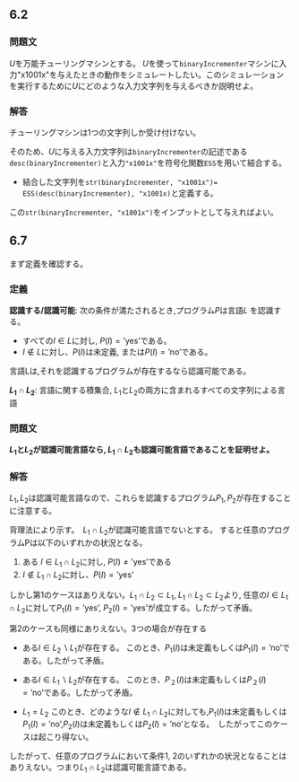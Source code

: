 ## 6.2

### 問題文

$U$を万能チューリングマシンとする。
$U$を使って`binaryIncrementer`マシンに入力"x1001x"を与えたときの動作をシミュレートしたい。このシミュレーションを実行するために$U$にどのような入力文字列を与えるべきか説明せよ。

### 解答

チューリングマシンは1つの文字列しか受け付けない。

そのため、$U$に与える入力文字列は`binaryIncrementer`の記述である`desc(binaryIncrementer)`と入力`"x1001x"`を符号化関数`ESS`を用いて結合する。
- 結合した文字列を`str(binaryIncrementer, "x1001x")= ESS(desc(binaryIncrementer), "x1001x)`と定義する。

この`str(binaryIncrementer, "x1001x")`をインプットとして与えればよい。

## 6.7

まず定義を確認する。

### 定義

**認識する/認識可能**: 次の条件が満たされるとき,プログラム$P$は言語$L$
を認識する。

- すべての$I \in L$に対し, $P(I) = \text{'yes'}$である。
- $I \not\in L$に対し、$P(I)$は未定義, または$P(I) = \text{'no'}$である。

言語Lは,それを認識するプログラムが存在するなら認識可能である。

**$L_1 \cap L_2$**: 言語に関する積集合, $L_1$と$L_2$の両方に含まれるすべての文字列による言語

### 問題文

**$L_1$と$L_2$が認識可能言語なら, $L_1 \cap L_2$も認識可能言語であることを証明せよ。**

### 解答

$L_1, L_2$は認識可能言語なので、これらを認識するプログラム$P_1,P_2$が存在することに注意する。

背理法により示す。　$L_1 \cap L_2$が認識可能言語でないとする。
すると任意のプログラムPは以下のいずれかの状況となる。

1. ある $I \in L_1 \cap L_2$に対し, $P(I) \not= \text{'yes'}$である
2. $I \not\in L_1 \cap L_2$に対し、$P(I) = \text{'yes'}$


しかし第1のケースはありえない。$L_1 \cap L_2 \subset L_1$, $L_1 \cap L_2 \subset L_2$より, 任意の$I \in L_1 \cap L_2$に対して$P_1(I) = \text{'yes'}$, $P_2(I) = \text{'yes'}$が成立する。したがって矛盾。

第2のケースも同様にありえない。3つの場合が存在する

- ある$I \in L_2 \backslash L_1$が存在する。
    このとき、$P_1(I)$は未定義もしくは$P_1(I)=\text{'no'}$である。したがって矛盾。

- ある$I \in L_1 \backslash L_2$が存在する。
    このとき、$P_２(I)$は未定義もしくは$P_２(I)=\text{'no'}$である。したがって矛盾。

- $L_1 = L_2$
    このとき、どのような$I \not\in L_1 \cap L_2$に対しても,$P_1(I)$は未定義もしくは$P_1(I)=\text{'no'}$,$P_2(I)$は未定義もしくは$P_2(I)=\text{'no'}$となる。　したがってこのケースは起こり得ない。


したがって、任意のプログラムにおいて条件1, 2のいずれかの状況となることはありえない。つまり$L_1 \cap L_2$は認識可能言語である。

